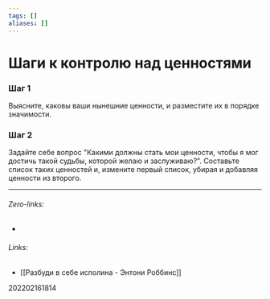 ```yaml
---
tags: []
aliases: []
---
```

# Шаги к контролю над ценностями
### Шаг 1
Выясните, каковы ваши нынешние ценности, и разместите их в порядке значимости.
### Шаг 2
Задайте себе вопрос "Какими должны стать мои ценности, чтобы я мог достичь такой судьбы, которой желаю и заслуживаю?". Составьте список таких ценностей и, измените первый список, убирая и добавляя ценности из второго.
___
###### Zero-links:
-
###### Links:
- [[Разбуди в себе исполина - Энтони Роббинс]]

202202161814